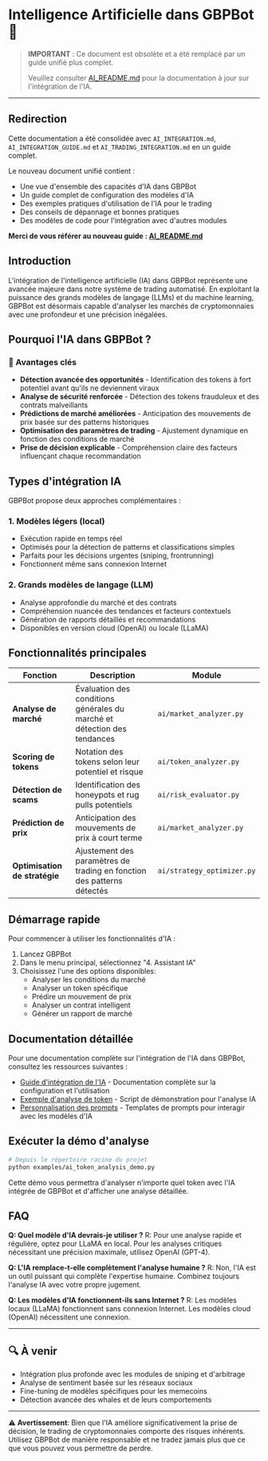 # Intelligence Artificielle dans GBPBot 🤖

> **IMPORTANT** : Ce document est obsolète et a été remplacé par un guide unifié plus complet.
> 
> Veuillez consulter [AI_README.md](AI_README.md) pour la documentation à jour sur l'intégration de l'IA.

---

## Redirection

Cette documentation a été consolidée avec `AI_INTEGRATION.md`, `AI_INTEGRATION_GUIDE.md` et `AI_TRADING_INTEGRATION.md` en un guide complet.

Le nouveau document unifié contient :
- Une vue d'ensemble des capacités d'IA dans GBPBot
- Un guide complet de configuration des modèles d'IA
- Des exemples pratiques d'utilisation de l'IA pour le trading
- Des conseils de dépannage et bonnes pratiques
- Des modèles de code pour l'intégration avec d'autres modules

**Merci de vous référer au nouveau guide : [AI_README.md](AI_README.md)**

## Introduction

L'intégration de l'intelligence artificielle (IA) dans GBPBot représente une avancée majeure dans notre système de trading automatisé. En exploitant la puissance des grands modèles de langage (LLMs) et du machine learning, GBPBot est désormais capable d'analyser les marchés de cryptomonnaies avec une profondeur et une précision inégalées.

## Pourquoi l'IA dans GBPBot ?

### 🚀 Avantages clés

- **Détection avancée des opportunités** - Identification des tokens à fort potentiel avant qu'ils ne deviennent viraux
- **Analyse de sécurité renforcée** - Détection des tokens frauduleux et des contrats malveillants
- **Prédictions de marché améliorées** - Anticipation des mouvements de prix basée sur des patterns historiques
- **Optimisation des paramètres de trading** - Ajustement dynamique en fonction des conditions de marché
- **Prise de décision explicable** - Compréhension claire des facteurs influençant chaque recommandation

## Types d'intégration IA

GBPBot propose deux approches complémentaires :

### 1. Modèles légers (local)

- Exécution rapide en temps réel
- Optimisés pour la détection de patterns et classifications simples
- Parfaits pour les décisions urgentes (sniping, frontrunning)
- Fonctionnent même sans connexion Internet

### 2. Grands modèles de langage (LLM)

- Analyse approfondie du marché et des contrats
- Compréhension nuancée des tendances et facteurs contextuels
- Génération de rapports détaillés et recommandations
- Disponibles en version cloud (OpenAI) ou locale (LLaMA)

## Fonctionnalités principales

| Fonction | Description | Module |
|----------|-------------|--------|
| **Analyse de marché** | Évaluation des conditions générales du marché et détection des tendances | `ai/market_analyzer.py` |
| **Scoring de tokens** | Notation des tokens selon leur potentiel et risque | `ai/token_analyzer.py` |
| **Détection de scams** | Identification des honeypots et rug pulls potentiels | `ai/risk_evaluator.py` |
| **Prédiction de prix** | Anticipation des mouvements de prix à court terme | `ai/market_analyzer.py` |
| **Optimisation de stratégie** | Ajustement des paramètres de trading en fonction des patterns détectés | `ai/strategy_optimizer.py` |

## Démarrage rapide

Pour commencer à utiliser les fonctionnalités d'IA :

1. Lancez GBPBot
2. Dans le menu principal, sélectionnez "4. Assistant IA"
3. Choisissez l'une des options disponibles:
   - Analyser les conditions du marché
   - Analyser un token spécifique
   - Prédire un mouvement de prix
   - Analyser un contrat intelligent
   - Générer un rapport de marché

## Documentation détaillée

Pour une documentation complète sur l'intégration de l'IA dans GBPBot, consultez les ressources suivantes :

- [Guide d'intégration de l'IA](AI_INTEGRATION.md) - Documentation complète sur la configuration et l'utilisation
- [Exemple d'analyse de token](../examples/ai_token_analysis_demo.py) - Script de démonstration pour l'analyse IA
- [Personnalisation des prompts](../gbpbot/ai/prompts/) - Templates de prompts pour interagir avec les modèles d'IA

## Exécuter la démo d'analyse

```bash
# Depuis le répertoire racine du projet
python examples/ai_token_analysis_demo.py
```

Cette démo vous permettra d'analyser n'importe quel token avec l'IA intégrée de GBPBot et d'afficher une analyse détaillée.

## FAQ

**Q: Quel modèle d'IA devrais-je utiliser ?**
R: Pour une analyse rapide et régulière, optez pour LLaMA en local. Pour les analyses critiques nécessitant une précision maximale, utilisez OpenAI (GPT-4).

**Q: L'IA remplace-t-elle complètement l'analyse humaine ?**
R: Non, l'IA est un outil puissant qui complète l'expertise humaine. Combinez toujours l'analyse IA avec votre propre jugement.

**Q: Les modèles d'IA fonctionnent-ils sans Internet ?**
R: Les modèles locaux (LLaMA) fonctionnent sans connexion Internet. Les modèles cloud (OpenAI) nécessitent une connexion.

---

## 🔍 À venir

- Intégration plus profonde avec les modules de sniping et d'arbitrage
- Analyse de sentiment basée sur les réseaux sociaux
- Fine-tuning de modèles spécifiques pour les memecoins
- Détection avancée des whales et de leurs comportements

---

⚠️ **Avertissement**: Bien que l'IA améliore significativement la prise de décision, le trading de cryptomonnaies comporte des risques inhérents. Utilisez GBPBot de manière responsable et ne tradez jamais plus que ce que vous pouvez vous permettre de perdre. 